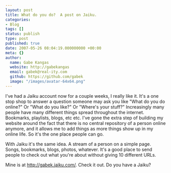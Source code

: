 ```yaml
---
layout: post
title: What do you do?  A post on Jaiku.
categories:
- Blog
tags: []
status: publish
type: post
published: true
date: 2007-05-26 08:04:19.000000000 +00:00
meta: {}
author:
  name: Gabe Kangas
  website: http://gabekangas
  email: gabek@real-ity.com
  github: https://github.com/gabek
  image: "/images/avatar-64x64.png"
---
```

I\'ve had a Jaiku account now for a couple weeks, I really like it.  It\'s a one stop shop to answer a question someone may ask you like \"What do you do online?\" Or \"What do you like?\" Or \"Where\'s your stuff?\" Increasingly many people have many different things spread throughout the internet. Bookmarks, playlists, blogs, etc etc. I\'ve gone the extra step of building my website around the fact that there is no central repository of a person online anymore, and it allows me to add things as more things show up in my online life. So it\'s the one place people can go.

With Jaiku it\'s the same idea. A stream of a person on a simple page.  Songs, bookmarks, blogs, photos, whatever. It\'s a good place to send people to check out what you\'re about without giving 10 different URLs.

Mine is at <http://gabek.jaiku.com/>. Check it out. Do you have a Jaiku?
